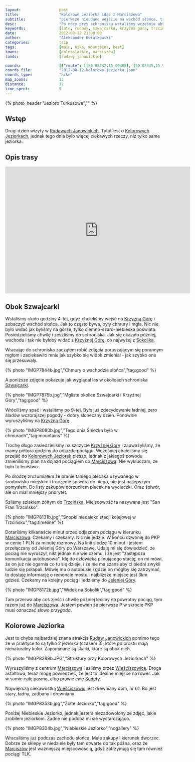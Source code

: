 ```yaml
---
layout:                 post
title:                  "Kolorowe Jeziorka idąc z Marciszowa"
subtitle:               "pierwsze nieudane wejście na wschód słońca, trochę przygód z PKP"
desc:                   "Po nocy przy schronisku wstaliśmy wcześnie aby udać się na wschód słońca na Krzyżną Górę. Niestety pogoda nie sprzyjała i nie było żadnych widoków. Po krótkim śnie ruszyliśmy ponownie, tym razem pogoda się wyraźnie poprawiła. Chcieliśmy zobaczyć Kolorowe Jeziorka jednak pociąg, który miał jechać, po prostu nie wyruszył."
keywords:               [lato, rudawy, szwajcarka, krzyżna góra, trzcińsko, marciszów, wieściszowice, kolorowe jeziorka]
date:                   2012-08-12 21:00:00
author:                 "Aleksander Kwiatkowski"
categories:             trip
tags:                   [main, hike, mountains, best]
towns:                  [dolnoslaskie, marciszow]
lands:                  [rudawy_janowickie]

coords:                 [{"route": [[50.85242,16.00485], [50.85345,15.99515], [50.83697,15.97112], [50.81984,15.97446]], "type": "hike"}, {"route": [[50.86322,15.87262], [50.86609,15.87000], [50.86403,15.86859]], "type": "hike"}, {"route": [[50.86319,15.87284], [50.86666,15.88047], [50.87327,15.87850], [50.87842,15.87138], [50.88348,15.87090]], "type": "hike"}]
coords_file:            "2012-08-12-kolorowe-jeziorka.json"
coords_type:            "hike"
map_zooms:              13
distance:               12
time_spent:             5
---
```


[wiki-rudawy]:          https://pl.wikipedia.org/wiki/Rudawy_Janowickie
[wiki-janowice]:        https://pl.wikipedia.org/wiki/Janowice_Wielkie
[wiki-bolczow]:         https://pl.wikipedia.org/wiki/Zamek_Bolcz%C3%B3w
[wiki-karpnicka]:       https://pl.wikipedia.org/wiki/Prze%C5%82%C4%99cz_Karpnicka
[wiki-szwajcarka]:      https://pl.wikipedia.org/wiki/Szwajcarka

[wiki-krzyzna]:         https://pl.wikipedia.org/wiki/Krzy%C5%BCna_G%C3%B3ra
[wiki-kolorowe]:        https://pl.wikipedia.org/wiki/Kolorowe_jeziorka
[wiki-sokolik]:         https://pl.wikipedia.org/wiki/Sokolik
[wiki-trzcinsko]:       https://pl.wikipedia.org/wiki/Trzci%C5%84sko
[wiki-marciszow]:       https://pl.wikipedia.org/wiki/Marcisz%C3%B3w
[wiki-jelenia]:         https://pl.wikipedia.org/wiki/Jelenia_G%C3%B3ra
[wiki-wiesciszowice]:   https://pl.wikipedia.org/wiki/Wie%C5%9Bciszowice
[wiki-sudety]:          https://pl.wikipedia.org/wiki/Sudety

[szwajcarka]:           http://schronisko-szwajcarka.pl/

{% photo_header "Jezioro Turkusowe","" %}

Wstęp
-----

Drugi dzień wizyty w [Rudawach Janowickich][wiki-rudawy]. Tytuł jest o [Kolorowych Jeziorkach][wiki-kolorowe],
jednak tego dnia było więcej ciekawych rzeczy, niż tylko same jeziorka.

Opis trasy
----------

<iframe height='405' width='590' frameborder='0' allowtransparency='true' scrolling='no' src='https://www.strava.com/activities/167091755/embed/342c80e847776830ad3a2fdecbf3dea88cd8b292'></iframe>

Obok Szwajcarki
---------------

Wstaliśmy około godziny 4-tej, gdyż chcieliśmy wejść na [Krzyżną Górę][wiki-krzyzna] i zobaczyć wschód słońca.
Jak to często bywa, były chmury i mgła. Nic nie było widać jak byliśmy na górze, tylko ciemno-szaro-niebieska
poświata. Posiedzieliśmy chwilę i zeszliśmy do schroniska. Jak się okazało później, wschodu i tak nie byłoby
widać z [Krzyżnej Górę][wiki-krzyzna], co najwyżej z [Sokolika][wiki-sokolik].

Wracając do schroniska zacząłem robić zdjęcia poruszającym się porannym mgłom i zaciekawiło mnie jak
szybko się widok zmieniał - jak szybko one się przesuwały.

{% photo "IMGP7844b.jpg","Chmury o wschodzie słońca","tag:good" %}

A poniższe zdjęcie pokazuje jak wyglądał las w okolicach schroniska [Szwajcarki][wiki-szwajcarka].

{% photo "IMGP7875b.jpg","Mgliste okolice Szwajcarki i Krzyżnej Góry","tag:good" %}

Wróciliśmy spać i wstaliśmy po 9-tej. Było już zdecydowanie ładniej, zero śladów wczorajszej pogody -
dobry słoneczny dzień. Ponownie wyruszyliśmy na [Krzyżną Górę][wiki-krzyzna].

{% photo "IMGP8080b.jpg","Tego dnia Śnieżka była w chmurach","tag:mountains" %}

Trochę długo zasiedzieliśmy na szczycie [Krzyżnej Góry][wiki-krzyzna] i zauważyliśmy, że mamy półtora godziny do
odjazdu pociągu.
Wcześniej chcieliśmy się przejść do [Kolorowych Jeziorek][wiki-kolorowe] pieszo, jednak z jakiegoś
powodu zmieniliśmy plan na dojazd pociągiem do [Marciszowa][wiki-marciszow]. Nie wykluczam, że było to
lenistwo.

Po drodzę zrozumiałem że branie taniego plecaka używanego w środowisku miejskim i troczenie śpiwora do niego,
nie jest najlepszym pomysłem. Do listy zakupów dorzuciłem plecak na wycieczki. Oraz śpiwór, ale on miał mniejszy priorytet.

Szliśmy szlakiem żółtym do [Trzcińska][wiki-trzcinsko]. Miejscowość ta nazywana jest "San Fran Trzcińsko".

{% photo "IMGP8131b.jpg","Snopki niedaleko stacji kolejowej w Trzcińsku","tag:timeline" %}

Dotarliśmy kilkanaście minut przed odjazdem pociągu w kierunku [Marciszowa][wiki-marciszow]. Czekamy i czekamy.
Nic nie jedzie.
W końcu dzwonię do PKP w cenie 1 PLN za minutę rozmowy. Na linii siedzę 10 minut i jestem przełączany od
Jeleniej Góry po Warszawę. Udaję mi się dowiedzieć, że pociag nie wyruszył, nikt jednak nie wie czemu, i że
jest "zastępcza komunikacja autobusowa". Idę do człowieka pilnującego stację, on mi mówi, że on już nie ogarnia
co tu się dzieje, i że nie ma szans aby ci biedni zwykli ludzie się połapali. Mówię mu o autobusie i gdzie on mógłby się
zatrzymać, to dostaję informację o remoncie mostu i najbliższe miejsce jest 3km gdzieś. Czekamy na kolejny pociąg
i jedziemy do [Jeleniej Góry][wiki-jelenia].

{% photo "IMGP8172b.jpg","Widok na Sokolik","tag:good" %}

Tam przerwa aby coś zjeść i chwilę później lecimy na powrotny pociąg, tym razem już do [Marciszowa][wiki-marciszow]. Jestem
pewien że pierwsze P w skrócie PKP musi oznaczać słowo *przygoda*.

Kolorowe Jeziorka
-----------------

Jest to chyba najbardziej znana atrakcja [Rudaw Janowickich][wiki-rudawy] pomimo tego że w praktyce to są
tylko 2 jeziorka (czasem 3), które po prostu mają nienaturalny kolor. Zapominane są skałki, które są obok nich.

{% photo "IMGP8389b.JPG","Struktury przy Kolorowych Jeziorkach" %}

Wyruszyliśmy z centrum [Marciszowa][wiki-marciszow] i szliśmy przez [Wieściszowice][wiki-wiesciszowice].
Droga asfaltowa, teraz mogę powiedzieć, że jest to idealne miejsce na rower. Jak w sumie całe pasmo, albo prawie
całe [Sudety][wiki-sudety].

Największą ciekawostką [Wieściszowic][wiki-wiesciszowice] jest drewniany dom, nr 61. Bo jest stary, ładny,
zadbany i drewniany.

{% photo "IMGP8353b.jpg","Żółte Jeziorko","tag:good" %}

Poniżej Niebieskie Jeziorko, jednak jestem niezadowolony ze zdjęć, jakie zrobiłem jeziorkom.
Żadne nie podoba mi sie wystarczająco.

{% photo "IMGP8304b.jpg","Niebieskie Jeziorko","nogallery" %}

Wracaliśmy już podczas zachodu słońca. Małe zakupy i kierunek dworzec. Dobrze że sklepy w niedziele były
tam otwarte do tak późna, oraz że [Marciszów][wiki-marciszow] jest ważniejszą miejscowością,
gdyż zatrzymują się tam
również pociągi TLK.
